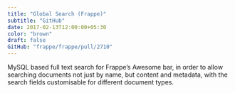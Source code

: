```yaml
---
title: "Global Search (Frappe)"
subtitle: "GitHub"
date: 2017-02-13T12:00:00+05:30
color: "brown"
draft: false
GitHub: "frappe/frappe/pull/2710"
---
```


MySQL based full text search for Frappe’s Awesome bar, in order to allow searching documents not just by name, but content and metadata, with  the search fields customisable for different document types.